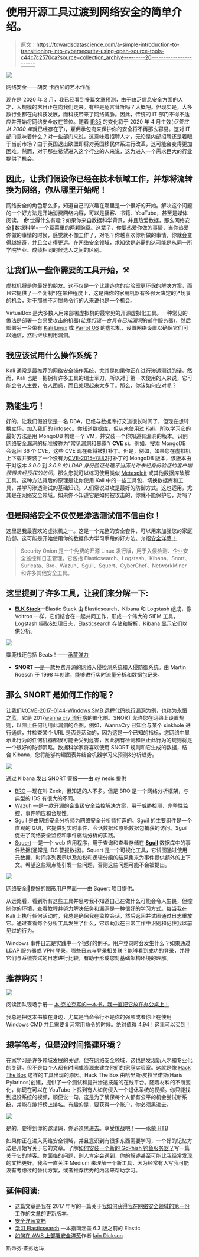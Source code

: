 # 使用开源工具过渡到网络安全的简单介绍。

> 原文：<https://towardsdatascience.com/a-simple-introduction-to-transitioning-into-cybersecurity-using-open-source-tools-c44c7c2570ca?source=collection_archive---------20----------------------->

![](img/22d9f86f619070ec428ffe507a95a405.png)

网络安全——胡安·卡西尼的艺术作品

现在是 2020 年 2 月，我已经看到多篇文章预测，由于缺乏信息安全方面的人才，大规模的末日正在向我们走来。有些是危言耸听吗？大概吧。但现实是，大多数行业都在向科技发展，而科技带来了网络威胁。因此，传统的 IT 部门不得不适应并开始将网络安全放在首位。随着 [IR35](https://www.gov.uk/topic/business-tax/ir35) 的变化将于 2020 年 4 月生效(*尽管它从 2000 年*就已经存在了)，雇佣承包商来保护你的安全将不再那么容易。这对 IT 部门意味着什么？对一些部门来说，这意味着招聘人才，无论是内部招聘还是着眼于当前市场？由于英国退出欧盟即将对英国移民体系进行改革，这可能会变得更加困难。然而，对于那些希望进入这个行业的人来说，这为进入一个需求巨大的行业提供了机会。

## 因此，让我们假设你已经在技术领域工作，并想将流转换为网络，你从哪里开始呢！

网络安全的角色那么多，知道自己的兴趣在哪里是一个很好的开始。解决这个问题的一个好方法是开始消费网络内容，可以是播客、书籍、YouTube，甚至是媒体阅读。 ***你*** 觉得什么有趣？如果你来自数据科学背景，并且热爱数据，那么网络安全🤝数据科学=一个豆荚里的两颗豌豆。这辈子，你要热爱你做的事情，当你热爱你做的事情的时候，感觉就不像工作了，对吧？你越喜欢你所做的事情，你就会变得越好奇，并且会走得更远。在网络安全领域，求知欲是必需的这可能是从同一所学院毕业、成绩相同的候选人之间的区别。

## 让我们从一些你需要的工具开始，⚒️

虚拟机将是你最好的朋友。这不仅是一个比建造你的实验室更环保的解决方案，而且它提供了一个复制*(在某种程度上，这是由你的家用机器有多强大决定的)*场景的机会，对于那些不习惯命令行的人来说也是一个机会。

VirtualBox 是大多数人用来部署虚拟机的最常见的开源虚拟化工具。一种常见的做法是部署一台易受攻击的机器(*让我们说一台具有已知漏洞*的邮件服务器)，然后部署另一台带有 [Kali Linux](https://www.kali.org/) 或 [Parrot OS](https://parrotlinux.org/) 的虚拟机，设置网络设置以确保它们可以通信，然后继续利用漏洞。

## 我应该试用什么操作系统？

Kali 通常是最推荐的网络安全操作系统，尤其是如果你正在进行渗透测试的话。然而，Kali 也是一把拥有许多工具的瑞士军刀，所以对于第一次使用的人来说，它可能会令人生畏，令人困惑，而且处理起来太多了。那么，你该如何应对呢？

## 熟能生巧！

好的，让我们假设您是一名 DBA，已经与数据库打交道很长时间了，但现在想转换立场，加入我们的 infosec。你知道数据库，但从未使用过 Kali，所以学习它的最好方法是用 MongoDB 构建一个 VM，并安装一个你知道有漏洞的版本。识别网络安全漏洞的标准被称为“常见漏洞和暴露”( **CVE** s)。例如，搜索 MongoDB 会返回 36 个 CVE，这些 CVE 现在都将被打补丁。但是，例如，如果您在虚拟机上下载并安装了一个没有为[CVE-2015–7882](https://nvd.nist.gov/vuln/detail/CVE-2015-7882)打补丁的 MongoDB 版本，该版本由于对版本 *3.0.0* 到 *3.0.6* *的 LDAP 身份验证处理不当而允许未经身份验证的客户端获得未经授权的访问*，那么您就可以练习使用类似 [Metasploit](https://www.metasploit.com/) 或其他数据库破解工具。这种方法背后的原理是让你使用 Kali 中的一些工具包，切换数据库和工具，并学习渗透测试的基础知识。人们常说进攻是最好的防御方式。这也适用，尤其是在网络安全领域。如果你不知道它是如何被攻击的，你就不能保护它，对吗？

## 但是网络安全不仅仅是渗透测试信不信由你！

这里是我最喜欢的虚拟机之一。这是一个完整的安全套件，可以用来加强您的家庭防御。这可能是开始使用你的数据作为学习手段的好方法。介绍[安全洋葱！](https://securityonion.net/)

> Security Onion 是一个免费的开源 Linux 发行版，用于入侵检测、企业安全监控和日志管理。它包括 Elasticsearch、Logstash、Kibana、Snort、Suricata、Bro、Wazuh、Sguil、Squert、CyberChef、NetworkMiner 和许多其他安全工具。

## 这里提到了许多工具，让我们来分解一下:

*   [**ELK Stack**](https://www.elastic.co/what-is/elk-stack)—Elastic Stack 由 Elasticsearch、Kibana 和 Logstash 组成，像 Voltron 一样，它们结合在一起共同工作，形成一个伟大的 SIEM 工具，Logstash 摄取&处理日志，Elasticsearch 存储和解析，Kibana 显示它们以供分析。

![](img/bb91594efbed1f02559ee4207541dd3b.png)

麋鹿栈还包括 Beats！——[承蒙弹力](https://www.elastic.co/what-is/elk-stack)

*   **SNORT** —是一款免费开源的网络入侵检测系统和入侵防御系统。由 Martin Roesch 于 1998 年创建，能够进行实时流量分析和数据包记录。

## 那么 SNORT 是如何工作的呢？

让我们以[CVE-2017–0144-Windows SMB 远程代码执行漏洞](https://cve.mitre.org/cgi-bin/cvename.cgi?name=cve-2017-0144)为例，也称为[永恒之蓝](https://en.wikipedia.org/wiki/EternalBlue)，它是 2017[wanna cry 流行病](https://en.wikipedia.org/wiki/WannaCry_ransomware_attack)的催化剂。SNORT 允许您在网络上设置规则，以阻止任何利用此漏洞的企图。例如，WannaCry 已知会与某个 sinkhole 进行通信，并检查某个 URL 是否是活动的，因为这是一个已知的指标，您网络中显示此行为的任何机器都很可能会受到危害，因此拥有检测和阻止此行为的规则将是一个很好的防御策略。数据科学家将喜欢使用 SNORT 规则和它生成的数据，结合 Kibana，您将能够构建图表并结合机器学习来预测&分析趋势。

![](img/78e786cc9bdcfa5b23611f627784cfa7.png)

通过 Kibana 发出 SNORT 警报——由 sý nesis 提供

*   [BRO](https://www.zeek.org/documentation/index.html) —现在叫 Zeek，但知道的人不多。但是 BRO 是一个网络分析框架，与典型的 IDS 有很大的不同。
*   [Wazuh](https://wazuh.com/) —是一款开源的企业级安全监控解决方案，用于威胁检测、完整性监控、事件响应和合规性。
*   Sguil 是由网络安全分析师为网络安全分析师打造的。Sguil 的主要组件是一个直观的 GUI，它提供对实时事件、会话数据和原始数据包捕获的访问。Sguil 促进了网络安全监控和事件驱动分析的实践。
*   [Squert](http://www.squertproject.org/) —是一个 web 应用程序，用于查询和查看存储在 [**Sguil**](http://sguil.net/) 数据库中的事件数据(通常是 IDS 警报数据)。Squert 是一个可视化工具，它试图通过使用元数据、时间序列表示以及加权和逻辑分组的结果集来为事件提供额外的上下文。希望这些观点能引发一些问题，否则这些问题可能不会被提出。

![](img/985d7ee9676bb433b637bea887b93703.png)

网络安全🤝良好的图形用户界面——由 Squert 项目提供。

从远处看，看到所有这些工具并思考我不知道自己在做什么可能会令人生畏，但控制你的环境，查看教程并努力解决任务和漏洞是一种很好的学习方式。每当我在 Kali 上执行任何活动时，我总是确保我在监控会话，然后返回并试图通过日志重放它。通过查看每个分析工具发生了什么，它帮助我在日常工作中识别和记住我以前见过的行为。

Windows 事件日志是实践中一个很好的例子。用户登录时会发生什么？如果通过 LDAP 服务器或 VPN 登录，哪些日志与登录相关联？能够看到成功的登录，并将它们与系统尝试的日志进行比较，有助于形成您对基础架构环境的理解。

## 推荐购买！

![](img/e1cc92a0982a043c142752ca5808967d.png)

阅读团队现场手册— [本·克拉克写的一本书，我一直把它放在办公桌上！](https://amzn.to/2TVYD7s)

我总是把这本书放在身边，尤其是当命令行不是你的强项或者你正在使用 Windows CMD 并且需要复习常用命令的时候。绝对值得 4.94！这里可以买到[！](https://www.amazon.co.uk/Rtfm-Red-Team-Field-Manual/dp/1494295504)

## 想学笔考，但是没时间搭建环境？

在家学习是许多领域发展的关键，但在网络安全领域，这也是发现新人才和专业化的关键。但不是每个人都有时间或资源来建立他们的家庭实验室。这就是像 [Hack The Box](https://www.hackthebox.eu/invite) 这样的工具出现的原因。Hack The Box 由哈里斯·皮拉里诺斯(Haris Pylarinos)创建，提供了一个测试和提升渗透技能的在线平台。随着材料的不断变化，你现在可以在 YouTube 上找到有人如何侵入一个退休系统的视频。你只能找到退役系统的视频，顺便说一句，这是为了确保每个人都有公平的机会尝试新系统，并能在排行榜上排名。有趣的是，要获得一个账户，你必须黑进去。

![](img/7f4e9b48e66ebec76b2bcb792920615f.png)

是的，要得到你的邀请码，你必须黑进去。享受挑战吧！——[承蒙 HTB](https://www.hackthebox.eu/invite)

如果你正在进入网络安全领域，并且意识到有很多东西需要学习，一个好的记忆方法是开始写关于它的文章。了解[如何安装一个新的 GoPhish 钓鱼服务器？](https://medium.com/@Stephen_Chap/deploying-a-gophish-server-on-google-cloud-platform-445eadaf8b31?source=your_stories_page---------------------------)写一篇关于它的博客。你面临的问题，别人肯定会遇到，你的叙述甚至可能比我经常发现的文档更好。我会一直关注 Medium 来理解一个新工具，因为经常有人写我可能没有考虑过的替代方案，或者推荐优秀的内容来帮助学习。

## 延伸阅读:

*   这篇文章是我在 2017 年写的一篇关于[我如何获得我在网络安全领域的第一份工作的文章的更新版本。](https://medium.com/@Stephen_Chap/how-i-got-a-job-in-cyber-security-78810a1b6cd6)
*   [安全洋葱文档](https://securityonion.readthedocs.io/en/latest/)
*   [学习 Elasticsearch](https://www.youtube.com/watch?v=C3tlMqaNSaI) —本指南涵盖 6.3 版之前的 Elastic
*   [如何在 AWS 上部署安全洋葱](https://medium.com/@wan0net/deploying-security-onion-on-amazon-web-services-aws-using-virtual-private-cloud-vpc-mirroring-5f336dcd6312)作者 [Iain Dickson](https://medium.com/u/fd0c9e7a04e7?source=post_page-----c44c7c2570ca--------------------------------)

斯蒂芬·查彭达玛